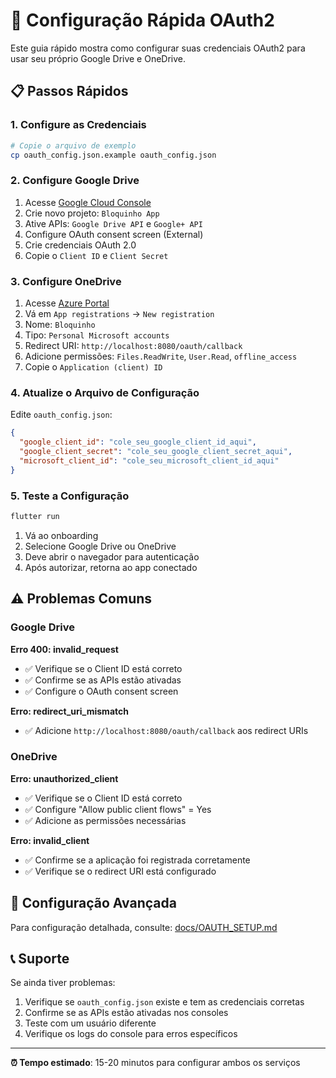 # 🚀 Configuração Rápida OAuth2

Este guia rápido mostra como configurar suas credenciais OAuth2 para usar seu próprio Google Drive e OneDrive.

## 📋 Passos Rápidos

### 1. Configure as Credenciais

```bash
# Copie o arquivo de exemplo
cp oauth_config.json.example oauth_config.json
```

### 2. Configure Google Drive

1. Acesse [Google Cloud Console](https://console.cloud.google.com/)
2. Crie novo projeto: `Bloquinho App`
3. Ative APIs: `Google Drive API` e `Google+ API`
4. Configure OAuth consent screen (External)
5. Crie credenciais OAuth 2.0
6. Copie o `Client ID` e `Client Secret`

### 3. Configure OneDrive

1. Acesse [Azure Portal](https://portal.azure.com/)
2. Vá em `App registrations` → `New registration`
3. Nome: `Bloquinho`
4. Tipo: `Personal Microsoft accounts`
5. Redirect URI: `http://localhost:8080/oauth/callback`
6. Adicione permissões: `Files.ReadWrite`, `User.Read`, `offline_access`
7. Copie o `Application (client) ID`

### 4. Atualize o Arquivo de Configuração

Edite `oauth_config.json`:

```json
{
  "google_client_id": "cole_seu_google_client_id_aqui",
  "google_client_secret": "cole_seu_google_client_secret_aqui",
  "microsoft_client_id": "cole_seu_microsoft_client_id_aqui"
}
```

### 5. Teste a Configuração

```bash
flutter run
```

1. Vá ao onboarding
2. Selecione Google Drive ou OneDrive
3. Deve abrir o navegador para autenticação
4. Após autorizar, retorna ao app conectado

## ⚠️ Problemas Comuns

### Google Drive

**Erro 400: invalid_request**
- ✅ Verifique se o Client ID está correto
- ✅ Confirme se as APIs estão ativadas
- ✅ Configure o OAuth consent screen

**Erro: redirect_uri_mismatch**
- ✅ Adicione `http://localhost:8080/oauth/callback` aos redirect URIs

### OneDrive

**Erro: unauthorized_client**
- ✅ Verifique se o Client ID está correto
- ✅ Configure "Allow public client flows" = Yes
- ✅ Adicione as permissões necessárias

**Erro: invalid_client**
- ✅ Confirme se a aplicação foi registrada corretamente
- ✅ Verifique se o redirect URI está configurado

## 🔧 Configuração Avançada

Para configuração detalhada, consulte: [docs/OAUTH_SETUP.md](docs/OAUTH_SETUP.md)

## 📞 Suporte

Se ainda tiver problemas:

1. Verifique se `oauth_config.json` existe e tem as credenciais corretas
2. Confirme se as APIs estão ativadas nos consoles
3. Teste com um usuário diferente
4. Verifique os logs do console para erros específicos

---

**⏰ Tempo estimado**: 15-20 minutos para configurar ambos os serviços 
